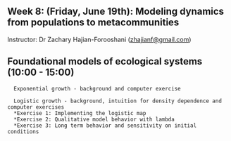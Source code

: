 ## Week 8: (Friday, June 19th): Modeling dynamics from populations to metacommunities

Instructor: Dr Zachary Hajian-Forooshani (zhajianf@gmail.com)


## Foundational models of ecological systems (10:00 - 15:00)

      Exponential growth - background and computer exercise
      
      Logistic growth - background, intuition for density dependence and computer exercises  
      *Exercise 1: Implementing the logistic map
      *Exercise 2: Qualitative model behavior with lambda  
      *Exercise 3: Long term behavior and sensitivity on initial conditions  
